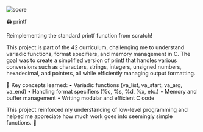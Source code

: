 ![score](https://github.com/user-attachments/assets/092a1fd2-5f55-4d8c-88e1-56c519ee52c5)

🖨️ printf

Reimplementing the standard printf function from scratch!

This project is part of the 42 curriculum, challenging me to understand variadic functions, format specifiers, and memory management in C. The goal was to create a simplified version of printf that handles various conversions such as characters, strings, integers, unsigned numbers, hexadecimal, and pointers, all while efficiently managing output formatting.

🔹 Key concepts learned:
	•	Variadic functions (va_list, va_start, va_arg, va_end)
	•	Handling format specifiers (%c, %s, %d, %x, etc.)
	•	Memory and buffer management
	•	Writing modular and efficient C code

This project reinforced my understanding of low-level programming and helped me appreciate how much work goes into seemingly simple functions. 🚀
